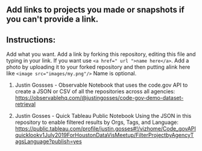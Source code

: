 ## Add links to projects you made or snapshots if you can't provide a link.

## Instructions: 
Add what you want. Add a link by forking this repository, editing this file and typing in your link. If you want use `<a href=" url ">name here</a>`. Add a photo by uploading it to your forked repository and then putting alink here like `<image src="images/my.png"/>` Name is optional.

1. Justin Gossses - Observable Notebook that uses the code.gov API to create a JSON or CSV of all the repositories across all agencies:
https://observablehq.com/@justingosses/code-gov-demo-dataset-retrieval

2. Justin Gosses - Quick Tableau Public Notebook Using the JSON in this repository to enable filtered results by Orgs, Tags, and Language: https://public.tableau.com/profile/justin.gosses#!/vizhome/Code_govAPIquicklookv1July2019ForHoustonDataVisMeetup/FilterProjectbyAgencyTagsLanguage?publish=yes
